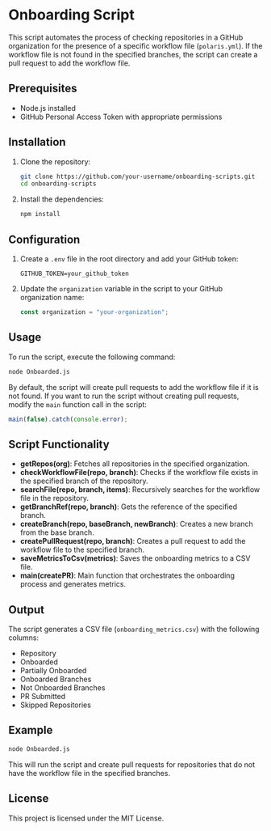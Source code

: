 # Onboarding Script

This script automates the process of checking repositories in a GitHub organization for the presence of a specific workflow file (`polaris.yml`). If the workflow file is not found in the specified branches, the script can create a pull request to add the workflow file.

## Prerequisites

- Node.js installed
- GitHub Personal Access Token with appropriate permissions

## Installation

1. Clone the repository:
    ```sh
    git clone https://github.com/your-username/onboarding-scripts.git
    cd onboarding-scripts
    ```

2. Install the dependencies:
    ```sh
    npm install
    ```

## Configuration

1. Create a `.env` file in the root directory and add your GitHub token:
    ```env
    GITHUB_TOKEN=your_github_token
    ```

2. Update the `organization` variable in the script to your GitHub organization name:
    ```javascript
    const organization = "your-organization";
    ```

## Usage

To run the script, execute the following command:
```sh
node Onboarded.js
```

By default, the script will create pull requests to add the workflow file if it is not found. If you want to run the script without creating pull requests, modify the `main` function call in the script:
```javascript
main(false).catch(console.error);
```

## Script Functionality

- **getRepos(org)**: Fetches all repositories in the specified organization.
- **checkWorkflowFile(repo, branch)**: Checks if the workflow file exists in the specified branch of the repository.
- **searchFile(repo, branch, items)**: Recursively searches for the workflow file in the repository.
- **getBranchRef(repo, branch)**: Gets the reference of the specified branch.
- **createBranch(repo, baseBranch, newBranch)**: Creates a new branch from the base branch.
- **createPullRequest(repo, branch)**: Creates a pull request to add the workflow file to the specified branch.
- **saveMetricsToCsv(metrics)**: Saves the onboarding metrics to a CSV file.
- **main(createPR)**: Main function that orchestrates the onboarding process and generates metrics.

## Output

The script generates a CSV file (`onboarding_metrics.csv`) with the following columns:
- Repository
- Onboarded
- Partially Onboarded
- Onboarded Branches
- Not Onboarded Branches
- PR Submitted
- Skipped Repositories

## Example

```sh
node Onboarded.js
```

This will run the script and create pull requests for repositories that do not have the workflow file in the specified branches.

## License

This project is licensed under the MIT License.

